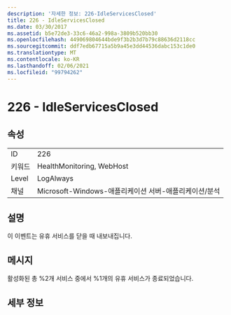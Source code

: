 ```yaml
---
description: '자세한 정보: 226-IdleServicesClosed'
title: 226 - IdleServicesClosed
ms.date: 03/30/2017
ms.assetid: b5e72de3-33c6-46a2-998a-3809b520bb30
ms.openlocfilehash: 449069804644bde9f3b2b3d7b79c88636d2118cc
ms.sourcegitcommit: ddf7edb67715a5b9a45e3dd44536dabc153c1de0
ms.translationtype: MT
ms.contentlocale: ko-KR
ms.lasthandoff: 02/06/2021
ms.locfileid: "99794262"
---
```

# <a name="226---idleservicesclosed"></a>226 - IdleServicesClosed

## <a name="properties"></a>속성  
  
|||  
|-|-|  
|ID|226|  
|키워드|HealthMonitoring, WebHost|  
|Level|LogAlways|  
|채널|Microsoft-Windows-애플리케이션 서버-애플리케이션/분석|  
  
## <a name="description"></a>설명  

 이 이벤트는 유휴 서비스를 닫을 때 내보내집니다.  
  
## <a name="message"></a>메시지  

 활성화된 총 %2개 서비스 중에서 %1개의 유휴 서비스가 종료되었습니다.  
  
## <a name="details"></a>세부 정보
